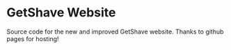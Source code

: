 # GetShave Website
Source code for the new and improved GetShave website. Thanks to github pages for hosting!
